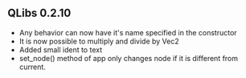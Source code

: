 ## QLibs 0.2.10
- Any behavior can now have it's name specified in the constructor
- It is now possible to multiply and divide by Vec2
- Added small ident to text
- set_node() method of app only changes node if it is different from current.